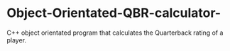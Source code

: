 # Object-Orientated-QBR-calculator-
C++ object orientated program that calculates the Quarterback rating of a player.

